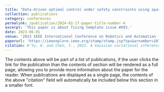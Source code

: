 ```yaml
---
title: "Data-driven optimal control under safety constraints using sparse Koopman approximation"
collection: publications
category: conferences
permalink: /publication/2024-02-17-paper-title-number-4
excerpt: 'This paper is about fixing template issue #693.'
date: 2023-06-01
venue: '2023 IEEE International Conference on Robotics and Automation (ICRA)'
paperurl: 'https://ieeexplore.ieee.org/stamp/stamp.jsp?tp=&arnumber=10160641'
citation: #'Yu, H. and Chen, Y., 2023. A Gaussian variational inference approach to motion planning. IEEE Robotics and Automation Letters, 8(5), pp.2518-2525.'
---
```


The contents above will be part of a list of publications, if the user clicks the link for the publication than the contents of section will be rendered as a full page, allowing you to provide more information about the paper for the reader. When publications are displayed as a single page, the contents of the above "citation" field will automatically be included below this section in a smaller font.
